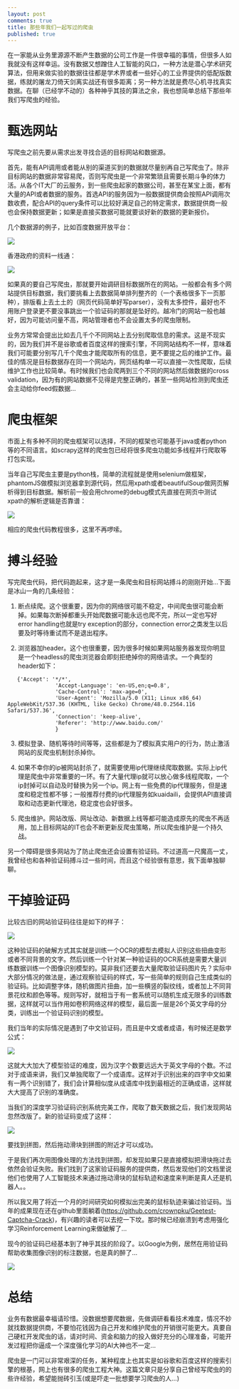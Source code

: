 ```yaml
---
layout: post
comments: true
title: 那些年我们一起写过的爬虫
published: true
---
```


在一家能从业务里源源不断产生数据的公司工作是一件很幸福的事情，但很多人如我就没有这样幸运。没有数据又想蹭住人工智能的风口，一种方法是潜心学术研究算法，但用来做实验的数据往往都是学术界或者一些好心的工业界提供的低配版数据，练就的屠龙刀倚天剑离实战还有很多距离；另一种方法就是费尽心机寻找真实数据。在聊（已经学不动的）各种神乎其技的算法之余，我也想简单总结下那些年我们写爬虫的经验。

# 甄选网站

写爬虫之前先要从需求出发寻找合适的目标网站和数据源。

首先，能有API调用或者能从别的渠道买到的数据就尽量别再自己写爬虫了。除非目标网站的数据非常容易爬，否则写爬虫是一个非常繁琐且需要长期斗争的体力活。从各个IT大厂的云服务，到一些爬虫起家的数据公司，甚至在某宝上面，都有大量的API或者数据的服务。首选API的服务因为一般数据提供商会按照API调用次数收费，配合API的query条件可以比较好满足自己的特定需求，数据提供商一般也会保持数据更新；如果是直接买数据可能就要谈好新的数据的更新报价。

几个数据源的例子，比如百度数据开放平台：

![](/images/202003/1.png)

香港政府的资料一线通：

![](/images/202003/2.png)
 
如果真的要自己写爬虫，那就要开始调研目标数据所在的网站。一般都会有多个网站提供目标数据，我们要挑看上去数据简单排列整齐的（一个表格很多下一页那种），排版看上去土土的（网页代码简单好写parser），没有太多控件，最好也不用账户登录更不要没事跳出一个验证码的那就是坠好的。越冷门的网站一般也越好，因为可能访问量不高，网站管理者也不会设置太多的爬虫限制。

业务方常常会提出比如去几千个不同网站上去分别爬取信息的需求。这是不现实的，因为我们并不是谷歌或者百度这样的搜索引擎，不同网站结构不一样，意味着我们可能要分别写几千个爬虫才能爬取所有的信息，更不要提之后的维护工作。最佳的情况是目标数据存在同一个网站内，网页结构单一可以直接一次性爬取，后续维护工作也比较简单。有时候我们也会爬两到三个不同的网站然后做数据的cross validation，因为有的网站数据不见得是完整正确的，甚至一些网站检测到爬虫还会主动给你feed假数据…

# 爬虫框架

市面上有多种不同的爬虫框架可以选择，不同的框架也可能基于java或者python等的不同语言。如scrapy这样的爬虫包已经将很多爬虫功能如多线程并行爬取等打包实现。

当年自己写爬虫主要是python栈，简单的流程就是使用selenium做框架，phantomJS做模拟浏览器拿到源代码，然后用xpath或者beautifulSoup做网页解析得到目标数据。解析前一般会用chrome的debug模式先直接在网页中测试xpath的解析逻辑是否靠谱：

![](/images/202003/3.png)

相应的爬虫代码教程很多，这里不再啰嗦。

# 搏斗经验


写完爬虫代码，把代码跑起来，这才是一条爬虫和目标网站搏斗的刚刚开始…下面是冰山一角的几条经验：

1. 断点续爬。这个很重要，因为你的网络很可能不稳定，中间爬虫很可能会断掉。如果每次断掉都重头开始爬数据可能永远也爬不完，所以一定也写好error handling也就是try exception的部分，connection error之类发生以后要及时等待重试而不是退出程序。

2. 浏览器加header。这个也很重要，因为很多时候如果网站服务器发现你明显是一个headless的爬虫浏览器会即刻拒绝掉你的网络请求。一个典型的header如下：

```
   {'Accept': '*/*',
               'Accept-Language': 'en-US,en;q=0.8',
               'Cache-Control': 'max-age=0',
               'User-Agent': 'Mozilla/5.0 (X11; Linux x86_64) AppleWebKit/537.36 (KHTML, like Gecko) Chrome/48.0.2564.116 Safari/537.36',
               'Connection': 'keep-alive',
               'Referer': 'http://www.baidu.com/'
               }

```
3. 模拟登录、随机等待时间等等，这些都是为了模拟真实用户的行为，防止激活网站的反爬虫机制封杀掉你。

4. 如果不幸你的ip被网站封杀了，就需要使用ip代理继续爬取数据。实际上ip代理是爬虫中非常重要的一环。有了大量代理ip就可以放心做多线程爬取，一个ip封掉可以自动及时替换为另一个ip。网上有一些免费的ip代理服务，但是速度和稳定性都不够；一般推荐付费的ip代理服务如kuaidaili，会提供API直接调取和动态更新代理池，稳定度也会好很多。

5. 爬虫维护。网站改版、网址改动、新数据上线等都可能造成原先的爬虫不再适用，加上目标网站的IT也会不断更新反爬虫策略，所以爬虫维护是一个持久战。

另一个障碍是很多网站为了防止爬虫还会设置有验证码。不过道高一尺魔高一丈，我曾经也和各种验证码搏斗过一些时间，而且这个经验很有意思，我下面单独聊聊。

# 干掉验证码

比较古旧的网站验证码往往是如下的样子：

![](/images/202003/4.jpg)

这种验证码的破解方式其实就是训练一个OCR的模型去模拟人识别这些扭曲变形或者不同背景的文字。然后训练一个针对某一种验证码的OCR系统是需要大量训练数据训练一个图像识别模型的。莫非我们还要去大量爬取验证码图片先？实际中大部分情况的做法是，通过观察验证码的样式，写一些简单的规则自己生成类似的验证码。比如调整字体，随机做图片扭曲，加一些横竖的裂纹线，或者加上不同背景花纹和颜色等等。规则写好，就相当于有一套系统可以随机生成无限多的训练数据，这样就可以当作用如卷积网络这样的模型，最后面一层是26个英文字母的分类，训练出一个验证码识别的模型。

我们当年的实际情况是遇到了中文验证码，而且是中文或者成语，有时候还是数学公式：

![](/images/202003/5.jpg)

这就大大加大了模型验证的难度，因为汉字个数要远远大于英文字母的个数。不过对于成语来讲，我们又单独爬取了一个成语库。这样对于识别出来的四字中文如果有一两个识别错了，我们会计算相似度从成语库中找到最相近的正确成语，这样就大大提高了识别的准确度。

当我们的深度学习验证码识别系统完美工作，爬取了数天数据之后，我们发现网站忽然改版了。新的验证码变成了这样：

![](/images/202003/6.png)

要找到拼图，然后拖动滑块到拼图的附近才可以成功。

于是我们再次用图像处理的方法找到拼图，却发现如果只是直接模拟把滑块拖过去依然会验证失败。我们找到了这家验证码服务的提供商，然后发现他们的文档里说他们也使用了人工智能技术来通过拖动滑块的鼠标轨迹和速度来判断是真人还是机器人。。

所以我又用了将近一个月的时间研究如何模拟出完美的鼠标轨迹来骗过验证码。当年的成果现在还在github里面躺着(https://github.com/crownpku/Geetest-Captcha-Crack)，有兴趣的读者可以去挖一下坟。那时候已经崩溃到考虑用强化学习Reinforcement Learning来做破解了…

现今的验证码已经基本到了神乎其技的阶段了。以Google为例，居然在用验证码帮助收集图像识别的标注数据，也是真的醉了…

![](/images/202003/7.png)

# 总结

业务有数据最幸福请珍惜。没数据想要爬数据，先做调研看看技术难度，情况不妙就找数据提供商，不要怕花钱因为自己开发和维护爬虫的开销很可能更大。真要自己硬杠开发爬虫的话，请对时间、资金和脑力的投入做好充分的心理准备，可能开发过程把你逼成一个深度强化学习的AI大神也不一定…

爬虫是一门可以非常艰深的任务，某种程度上也其实是如谷歌和百度这样的搜索引擎的根基，网上也有很多的爬虫工程大神。这篇文章只是分享自己曾经写爬虫的的些许经验，希望能抛砖引玉(或是吓走一批想要学习爬虫的人…)
